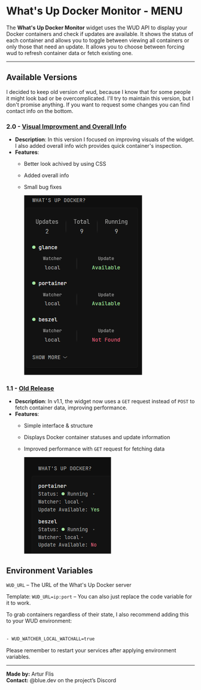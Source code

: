 # What's Up Docker Monitor - MENU
The **What's Up Docker Monitor** widget uses the WUD API to display your Docker containers and check if updates are available. It shows the status of each container and allows you to toggle between viewing all containers or only those that need an update. It allows you to choose between forcing wud to refresh container data or fetch existing one. 

---

## Available Versions
I decided to keep old version of wud, because I know that for some people it might look bad or be overcomplicated. I'll try to maintain this version, but I don't promise anything. If you want to request some changes you can find contact info on the bottom. 

### 2.0 - [**Visual Improvment and Overall Info**](wud-main/README.md)
- **Description**: In this version I focused on improving visuals of the widget. I also added overall info wich provides quick container's inspection.
- **Features**:
  - Better look achived by using CSS
  - Added overall info
  - Small bug fixes

    [![2.0 Preview](wud-main/wud_main_preview.png)](wud-main/wud_main_preview.png)

### 1.1 - [**Old Release**](wud-old/README.md)
- **Description**: In v1.1, the widget now uses a `GET` request instead of `POST` to fetch container data, improving performance. 
- **Features**:
  - Simple interface & structure
  - Displays Docker container statuses and update information
  - Improved performance with `GET` request for fetching data
    
    [![1.1 Preview](wud-old/preview_2.png)](wud-old/preview_2.png)
 
## Environment Variables

`WUD_URL` – The URL of the What's Up Docker server

Template: `WUD_URL=ip:port` – You can also just replace the code variable for it to work.

To grab containers regardless of their state, I also recommend adding this to your WUD environment:

```txt

- WUD_WATCHER_LOCAL_WATCHALL=true

```
Please remember to restart your services after applying environment variables.

---

**Made by:** Artur Flis  
**Contact:** @blue.dev on the project’s Discord

